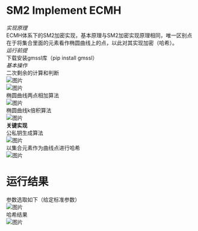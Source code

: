 # SM2 Implement ECMH  
*实现原理*    
ECMH体系下的SM2加密实现，基本原理与SM2加密实现原理相同，唯一区别点在于将集合里面的元素看作椭圆曲线上的点，以此对其实现加密（哈希）。   
*运行前提*  
下载安装gmssl库（pip install gmssl）  
*基本操作*  
二次剩余的计算和判断  
![图片](https://user-images.githubusercontent.com/96277679/181738615-0a308bcc-4d8b-477d-9552-e0a349ac143e.png)  
![图片](https://user-images.githubusercontent.com/96277679/181738662-b7097434-73a1-4b0a-8d62-7f406a4e8519.png)  
椭圆曲线两点相加算法  
![图片](https://user-images.githubusercontent.com/96277679/181738742-abbbbba0-1b78-410e-8581-0229b11a698f.png)  
椭圆曲线k倍积算法  
![图片](https://user-images.githubusercontent.com/96277679/181738914-ab279f72-e5f7-46ca-a53a-302b76dc60d2.png)  
**关键实现**  
公私钥生成算法  
![图片](https://user-images.githubusercontent.com/96277679/181739016-9f164abe-5245-4815-8f61-deca0b1f36cc.png)  
以集合元素作为曲线点进行哈希  
![图片](https://user-images.githubusercontent.com/96277679/181739209-8e3fcb5e-38cf-4bcb-8c58-988e09ca2210.png)  
# 运行结果  
参数选取如下（给定标准参数）  
![图片](https://user-images.githubusercontent.com/96277679/181740236-c06d68be-02dd-4cc4-9274-c9aaf2bdbf02.png)  
哈希结果  
![图片](https://user-images.githubusercontent.com/96277679/181740348-61445617-9a79-416f-b737-bb0d1ba1ab79.png)  








